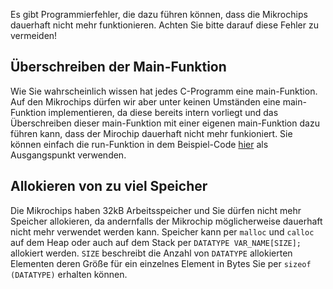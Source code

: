 Es gibt Programmierfehler, die dazu führen
können, dass die Mikrochips dauerhaft nicht mehr funktionieren.
Achten Sie bitte darauf diese Fehler zu vermeiden!

## Überschreiben der Main-Funktion

Wie Sie wahrscheinlich wissen hat jedes C-Programm eine main-Funktion.
Auf den Mikrochips dürfen wir aber unter keinen Umständen eine main-Funktion
implementieren, da diese bereits intern vorliegt und das Überschreiben dieser
main-Funktion mit einer eigenen main-Funktion dazu führen kann, dass der
Mirochip dauerhaft nicht mehr funkioniert.
Sie können einfach die run-Funktion in dem Beispiel-Code
[hier](Einrichten-der-Mikrochips#beispiel-für-ausgangscode) als Ausgangspunkt
verwenden.


## Allokieren von zu viel Speicher

Die Mikrochips haben 32kB Arbeitsspeicher und Sie dürfen nicht mehr Speicher
allokieren, da andernfalls der Mikrochip möglicherweise dauerhaft nicht mehr
verwendet werden kann. Speicher kann per `malloc` und `calloc` auf dem Heap oder
auch auf dem Stack per `DATATYPE VAR_NAME[SIZE];` allokiert werden.
`SIZE` beschreibt die Anzahl von `DATATYPE` allokierten Elementen deren Größe
für ein einzelnes Element in Bytes Sie per `sizeof (DATATYPE)` erhalten können.
